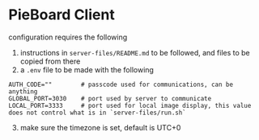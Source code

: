 # PieBoard Client

configuration requires the following
1. instructions in `server-files/README.md` to be followed, and files to be copied from there
2. a `.env` file to be made with the following
```
AUTH_CODE=""        # passcode used for communications, can be anything
GLOBAL_PORT=3030    # port used by server to communicate
LOCAL_PORT=3333     # port used for local image display, this value does not control what is in `server-files/run.sh`
```
3. make sure the timezone is set, default is UTC+0